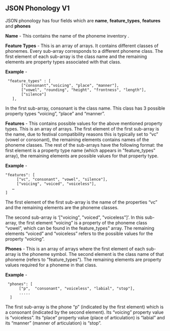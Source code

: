 ## JSON Phonology V1

JSON phonology has four fields which are **name**, **feature_types**, **features** and **phones**

**Name** - This contains the name of the phoneme inventory .

**Feature Types** - This is an array of arrays. It contains different classes of phonemes. Every sub-array corresponds to a different phoneme class. The first element of each sub-array is the class name and the remaining elements are property types associated with that class.

**Example** -
```
 "feature_types" : [
       ["consonant","voicing", "place", "manner"],
       ["vowel", "rounding", "height", "frontness", "length"],
       ["silence"]
   ],
```
In the first sub-array, consonant is the class name. This class has 3 possible property types “voicing”, “place” and “manner”.

**Features** - This contains possible values for the above mentioned property types. This is an array of arrays. The first element of the first sub-array is the name, due to festival compatibility reasons this is typically set to “vc” (vowel or consonant), the remaining elements contains names of the phoneme classes. The rest of the sub-arrays have the following format: the first element is a property type name (which appears in "feature_types" array), the remaining elements are possible values for that property type.

**Example** - 
```
"features": [
	 ["vc", "consonant", "vowel", "silence"],
	 ["voicing", "voiced", "voiceless"],
   …
]
```
The first element of the first sub-array is the name of the properties “vc” and the remaining elements are the phoneme classes.


The second sub-array is ‘["voicing", "voiced", "voiceless"]’. In this sub-array, the first element “voicing” is a property of the phoneme class “vowel”, which can be found in the feature_types" array. The remaining elements “voiced” and “voiceless” refers to the possible values for the property “voicing”.



**Phones** - This is an array of arrays where the first element of each sub-array is the phoneme symbol. The second element is the class name of that phoneme (refers to "feature_types"). The remaining elements are property values required for a phoneme in that class.

**Example** -

```
 "phones": [
      ["p",  "consonant", "voiceless", "labial", "stop"],
      .....
  ]
```

The first sub-array is the phone “p” (indicated by the first element) which is a consonant (indicated by the second element). Its “voicing” property value is “voiceless”. Its “place” property value (place of articulation) is “labial” and its “manner” (manner of articulation) is “stop”.



